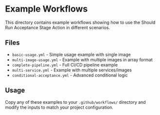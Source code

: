 # Example Workflows

This directory contains example workflows showing how to use the Should Run Acceptance Stage Action in different scenarios.

## Files

- `basic-usage.yml` - Simple usage example with single image
- `multi-image-usage.yml` - Example with multiple images in array format
- `complete-pipeline.yml` - Full CI/CD pipeline example
- `multi-service.yml` - Example with multiple services/images
- `conditional-acceptance.yml` - Advanced conditional logic

## Usage

Copy any of these examples to your `.github/workflows/` directory and modify the inputs to match your project configuration.